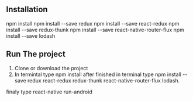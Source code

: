 ## Installation
 npm install
 npm install --save redux
 npm install --save react-redux
 npm install --save redux-thunk
 npm install --save react-native-router-flux
 npm install --save lodash


## Run The project

1. Clone or download the project
2. In termintal type  npm install
after finished 
in terminal type npm install --save redux react-redux redux-thunk react-native-router-flux lodash.

finaly type
react-native run-android
